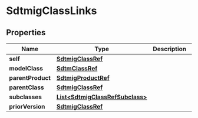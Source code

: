 

# SdtmigClassLinks

## Properties

Name | Type | Description | Notes
------------ | ------------- | ------------- | -------------
**self** | [**SdtmigClassRef**](SdtmigClassRef.md) |  |  [optional]
**modelClass** | [**SdtmClassRef**](SdtmClassRef.md) |  |  [optional]
**parentProduct** | [**SdtmigProductRef**](SdtmigProductRef.md) |  |  [optional]
**parentClass** | [**SdtmigClassRef**](SdtmigClassRef.md) |  |  [optional]
**subclasses** | [**List&lt;SdtmigClassRefSubclass&gt;**](SdtmigClassRefSubclass.md) |  |  [optional]
**priorVersion** | [**SdtmigClassRef**](SdtmigClassRef.md) |  |  [optional]




